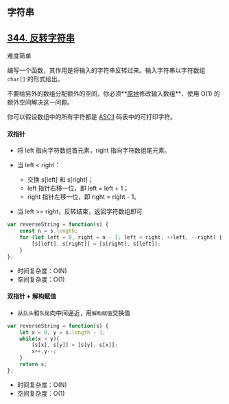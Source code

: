 ## 字符串

## [344. 反转字符串](https://leetcode-cn.com/problems/reverse-string/)

难度简单

编写一个函数，其作用是将输入的字符串反转过来。输入字符串以字符数组 `char[]` 的形式给出。

不要给另外的数组分配额外的空间，你必须**[原地](https://baike.baidu.com/item/原地算法)修改输入数组**、使用 O(1) 的额外空间解决这一问题。

你可以假设数组中的所有字符都是 [ASCII](https://baike.baidu.com/item/ASCII) 码表中的可打印字符。

#### 双指针

- 将 left 指向字符数组首元素，right 指向字符数组尾元素。

- 当 left < right：

  - 交换 s[left] 和 s[right]；
  - left 指针右移一位，即 left = left + 1；
  - right 指针左移一位，即 right = right - 1。
- 当 left >= right，反转结束，返回字符数组即可

```js
var reverseString = function(s) {
    const n = s.length;
    for (let left = 0, right = n - 1; left < right; ++left, --right) {
        [s[left], s[right]] = [s[right], s[left]];
    }
};
```

- 时间复杂度：O(N)
- 空间复杂度：O(1)

#### 双指针 + 解构赋值

- 从`队头`和`队尾`向中间逼近，用`解构赋值`交换值

```js
var reverseString = function(s) {
    let x = 0, y = s.length - 1;
    while(x < y){
        [s[x], s[y]] = [s[y], s[x]];
        x++,y--;
    }
    return s;
};
```

- 时间复杂度：O(N)
- 空间复杂度：O(1)